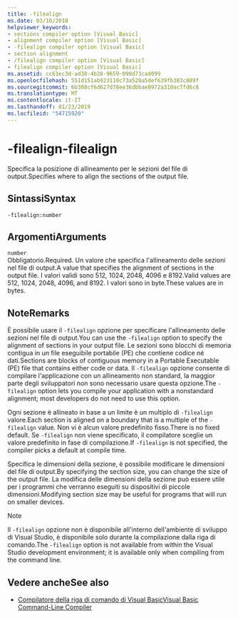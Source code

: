 ```yaml
---
title: -filealign
ms.date: 03/10/2018
helpviewer_keywords:
- sections compiler option [Visual Basic]
- alignment compiler option [Visual Basic]
- -filealign compiler option [Visual Basic]
- section alignment
- /filealign compiler option [Visual Basic]
- filealign compiler option [Visual Basic]
ms.assetid: cc61ec3d-ad38-4b28-9659-099d73cad099
ms.openlocfilehash: 551d151ab923110c73a528a5def639fb383c889f
ms.sourcegitcommit: 6b308cf6d627d78ee36dbbae8972a310ac7fd6c8
ms.translationtype: MT
ms.contentlocale: it-IT
ms.lasthandoff: 01/23/2019
ms.locfileid: "54715920"
---
```

# <a name="-filealign"></a><span data-ttu-id="c2096-102">-filealign</span><span class="sxs-lookup"><span data-stu-id="c2096-102">-filealign</span></span>
<span data-ttu-id="c2096-103">Specifica la posizione di allineamento per le sezioni del file di output.</span><span class="sxs-lookup"><span data-stu-id="c2096-103">Specifies where to align the sections of the output file.</span></span>  
  
## <a name="syntax"></a><span data-ttu-id="c2096-104">Sintassi</span><span class="sxs-lookup"><span data-stu-id="c2096-104">Syntax</span></span>  
  
```  
-filealign:number  
```  
  
## <a name="arguments"></a><span data-ttu-id="c2096-105">Argomenti</span><span class="sxs-lookup"><span data-stu-id="c2096-105">Arguments</span></span>  
 `number`  
 <span data-ttu-id="c2096-106">Obbligatorio.</span><span class="sxs-lookup"><span data-stu-id="c2096-106">Required.</span></span> <span data-ttu-id="c2096-107">Un valore che specifica l'allineamento delle sezioni nel file di output.</span><span class="sxs-lookup"><span data-stu-id="c2096-107">A value that specifies the alignment of sections in the output file.</span></span> <span data-ttu-id="c2096-108">I valori validi sono 512, 1024, 2048, 4096 e 8192.</span><span class="sxs-lookup"><span data-stu-id="c2096-108">Valid values are 512, 1024, 2048, 4096, and 8192.</span></span> <span data-ttu-id="c2096-109">I valori sono in byte.</span><span class="sxs-lookup"><span data-stu-id="c2096-109">These values are in bytes.</span></span>  
  
## <a name="remarks"></a><span data-ttu-id="c2096-110">Note</span><span class="sxs-lookup"><span data-stu-id="c2096-110">Remarks</span></span>  
 <span data-ttu-id="c2096-111">È possibile usare il `-filealign` opzione per specificare l'allineamento delle sezioni nel file di output.</span><span class="sxs-lookup"><span data-stu-id="c2096-111">You can use the `-filealign` option to specify the alignment of sections in your output file.</span></span> <span data-ttu-id="c2096-112">Le sezioni sono blocchi di memoria contigua in un file eseguibile portabile (PE) che contiene codice né dati.</span><span class="sxs-lookup"><span data-stu-id="c2096-112">Sections are blocks of contiguous memory in a Portable Executable (PE) file that contains either code or data.</span></span> <span data-ttu-id="c2096-113">Il `-filealign` opzione consente di compilare l'applicazione con un allineamento non standard, la maggior parte degli sviluppatori non sono necessario usare questa opzione.</span><span class="sxs-lookup"><span data-stu-id="c2096-113">The `-filealign` option lets you compile your application with a nonstandard alignment; most developers do not need to use this option.</span></span>  
  
 <span data-ttu-id="c2096-114">Ogni sezione è allineato in base a un limite è un multiplo di `-filealign` valore.</span><span class="sxs-lookup"><span data-stu-id="c2096-114">Each section is aligned on a boundary that is a multiple of the `-filealign` value.</span></span> <span data-ttu-id="c2096-115">Non vi è alcun valore predefinito fisso.</span><span class="sxs-lookup"><span data-stu-id="c2096-115">There is no fixed default.</span></span> <span data-ttu-id="c2096-116">Se `-filealign` non viene specificato, il compilatore sceglie un valore predefinito in fase di compilazione.</span><span class="sxs-lookup"><span data-stu-id="c2096-116">If `-filealign` is not specified, the compiler picks a default at compile time.</span></span>  
  
 <span data-ttu-id="c2096-117">Specifica le dimensioni della sezione, è possibile modificare le dimensioni del file di output.</span><span class="sxs-lookup"><span data-stu-id="c2096-117">By specifying the section size, you can change the size of the output file.</span></span> <span data-ttu-id="c2096-118">La modifica delle dimensioni della sezione può essere utile per i programmi che verranno eseguiti su dispositivi di piccole dimensioni.</span><span class="sxs-lookup"><span data-stu-id="c2096-118">Modifying section size may be useful for programs that will run on smaller devices.</span></span>  
  
> [!NOTE]
>  <span data-ttu-id="c2096-119">Il `-filealign` opzione non è disponibile all'interno dell'ambiente di sviluppo di Visual Studio, è disponibile solo durante la compilazione dalla riga di comando.</span><span class="sxs-lookup"><span data-stu-id="c2096-119">The `-filealign` option is not available from within the Visual Studio development environment; it is available only when compiling from the command line.</span></span>  
  
## <a name="see-also"></a><span data-ttu-id="c2096-120">Vedere anche</span><span class="sxs-lookup"><span data-stu-id="c2096-120">See also</span></span>
- [<span data-ttu-id="c2096-121">Compilatore della riga di comando di Visual Basic</span><span class="sxs-lookup"><span data-stu-id="c2096-121">Visual Basic Command-Line Compiler</span></span>](../../../visual-basic/reference/command-line-compiler/index.md)

